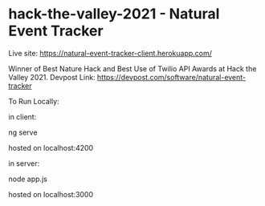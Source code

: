 # hack-the-valley-2021 - Natural Event Tracker
Live site: https://natural-event-tracker-client.herokuapp.com/

Winner of Best Nature Hack and Best Use of Twilio API Awards at Hack the Valley 2021. Devpost Link: https://devpost.com/software/natural-event-tracker

To Run Locally:

in client:

  ng serve

  hosted on localhost:4200

in server:

  node app.js

  hosted on localhost:3000
